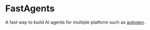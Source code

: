 # FastAgents

A fast way to build AI agents for multiple platform such as [autogen](https://github.com/microsoft/autogen).
